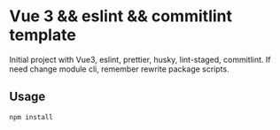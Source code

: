 # Vue 3 && eslint && commitlint template

Initial project with Vue3, eslint, prettier, husky, lint-staged, commitlint.
If need change module cli, remember rewrite package scripts.

## Usage

```zsh
npm install
```
